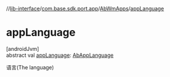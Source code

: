 //[lib-interface](../../../index.md)/[com.base.sdk.port.app](../index.md)/[AbWmApps](index.md)/[appLanguage](app-language.md)

# appLanguage

[androidJvm]\
abstract val [appLanguage](app-language.md): [AbAppLanguage](../-ab-app-language/index.md)

语言(The language)
